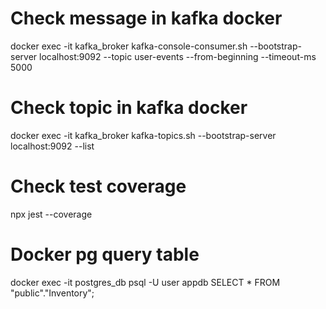 # Check message in kafka docker
docker exec -it kafka_broker kafka-console-consumer.sh --bootstrap-server localhost:9092 --topic user-events --from-beginning --timeout-ms 5000

# Check topic in kafka docker
docker exec -it kafka_broker kafka-topics.sh --bootstrap-server localhost:9092 --list

# Check test coverage
npx jest --coverage

# Docker pg query table
docker exec -it postgres_db psql -U user appdb
SELECT * FROM "public"."Inventory";

